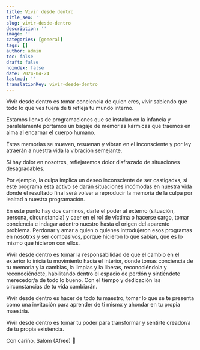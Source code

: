 ```yaml
---
title: Vivir desde dentro
title_seo: ''
slug: vivir-desde-dentro
description: ''
image: ''
categories: [general]
tags: []
author: admin
toc: false
draft: false
noindex: false
date: 2024-04-24
lastmod: ''
translationKey: vivir-desde-dentro
---
```


Vivir desde dentro es tomar conciencia de quien eres, vivir sabiendo que todo lo que ves fuera de ti refleja tu mundo interno.

Estamos llenxs de programaciones que se instalan en la infancia y paralelamente portamos un bagaje de memorias kármicas que traemos en alma al encarnar el cuerpo humano.

Estas memorias se mueven, resuenan y vibran en el inconsciente y por ley atraerán a nuestra vida la vibración semejante.

Si hay dolor en nosotrxs, reflejaremos dolor disfrazado de situaciones desagradables.

Por ejemplo, la culpa implica un deseo inconsciente de ser castigadxs, si este programa está activo se darán situaciones incómodas en nuestra vida donde el resultado final será volver a reproducir la memoria de la culpa por lealtad a nuestra programación.

En este punto hay dos caminos, darle el poder al externo (situación, persona, circunstancia) y caer en el rol de víctima o hacerse cargo, tomar conciencia e indagar adentro nuestro hasta el origen del aparente problema. Perdonar y amar a quien o quienes introdujeron esos programas en nosotrxs y ser compasivos, porque hicieron lo que sabían, que es lo mismo que hicieron con ellxs.

Vivir desde dentro es tomar la responsabilidad de que el cambio en el exterior lo inicia tu movimiento hacia el interior, donde tomas conciencia de tu memoria y la cambias, la limpias y la liberas, reconociéndola y reconociéndote, habilitando dentro el espacio de perdón y sintiéndote merecedor/a de todo lo bueno. Con el tiempo y dedicación las circunstancias de tu vida cambiarán.

Vivir desde dentro es hacer de todo tu maestro, tomar lo que se te presenta como una invitación para aprender de ti mismx y ahondar en tu propia maestría.

Vivir desde dentro es tomar tu poder para transformar y sentirte creador/a de tu propia existencia.

Con cariño, Salom (Afree) 🌻
